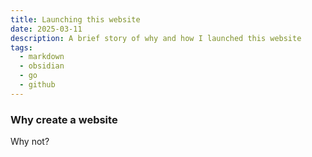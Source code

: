 ```yaml
---
title: Launching this website
date: 2025-03-11
description: A brief story of why and how I launched this website
tags:
  - markdown
  - obsidian
  - go
  - github
---
```

### Why create a website

Why not? 